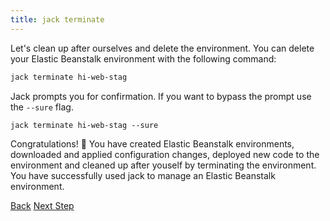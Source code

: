 ```yaml
---
title: jack terminate
---
```


Let's clean up after ourselves and delete the environment.  You can delete your Elastic Beanstalk environment with the following command:

```sh
jack terminate hi-web-stag
```

Jack prompts you for confirmation.  If you want to bypass the prompt use the `--sure` flag.

```
jack terminate hi-web-stag --sure
```

Congratulations! 🍾 You have created Elastic Beanstalk environments, downloaded and applied configuration changes, deployed new code to the environment and cleaned up after youself by terminating the environment. You have successfully used jack to manage an Elastic Beanstalk environment.

<a class="btn btn-basic" href="{% link _docs/jack-deploy.md %}">Back</a>
<a class="btn btn-primary" href="{% link _docs/next-steps.md %}">Next Step</a>
